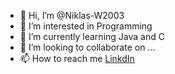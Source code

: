 - 👋 Hi, I’m @Niklas-W2003
- 👀 I’m interested in Programming
- 🌱 I’m currently learning Java and C
- 💞️ I’m looking to collaborate on ...
- 📫 How to reach me <a href="https://www.linkedin.com/in/niklas-warkentin-4112641a0/">LinkdIn</a>

<!---
Niklas-W2003/Niklas-W2003 is a ✨ special ✨ repository because its `README.md` (this file) appears on your GitHub profile.
You can click the Preview link to take a look at your changes.
--->
